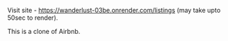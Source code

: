 Visit site - https://wanderlust-03be.onrender.com/listings (may take upto 50sec to render).

 
This is a clone of Airbnb.



